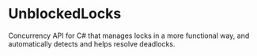 # UnblockedLocks
Concurrency API for C# that manages locks in a more functional way, and automatically detects and helps resolve deadlocks.
